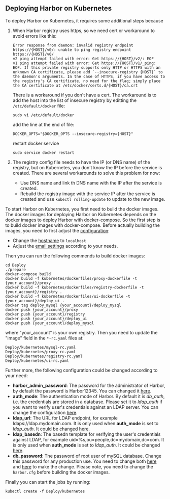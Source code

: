 ## Deploying Harbor on Kubernetes
To deploy Harbor on Kubernetes, it requires some additional steps because
  1. When Harbor registry uses https, so we need cert or workaround to avoid errors like this:
     ```
     Error response from daemon: invalid registry endpoint https://{HOST}/v0/: unable to ping registry endpoint https://{HOST}/v0/
     v2 ping attempt failed with error: Get https://{HOST}/v2/: EOF
     v1 ping attempt failed with error: Get https://{HOST}/v1/_ping: EOF. If this private registry supports only HTTP or HTTPS with an unknown CA certificate, please add `--insecure-registry {HOST}` to the daemon's arguments. In the case of HTTPS, if you have access to the registry's CA certificate, no need for the flag; simply place the CA certificate at /etc/docker/certs.d/{HOST}/ca.crt
     ```
     There is a workaround if you don't have a cert. The workaround is to add the host into the list of insecure registry by editting the ```/etc/default/docker``` file:
     ```
     sudo vi /etc/default/docker
     ```
     add the line at the end of file:
     ```
     DOCKER_OPTS="$DOCKER_OPTS --insecure-registry={HOST}"
     ```
     restart docker service
     ```
     sudo service docker restart
     ```

  2. The registry config file needs to have the IP (or DNS name) of the registry, but on Kubernetes, you don't know the IP before the service is created. There are several workarounds to solve this problem for now:
     - Use DNS name and link th DNS name with the IP after the service is created.
     - Rebuild the registry image with the service IP after the service is created and use ```kubectl rolling-update``` to update to the new image.
        
 
To start Harbor on Kubernetes, you first need to build the docker images. The docker images for deploying Harbor on Kubernetes depends on the docker images to deploy Harbor with docker-compose. So the first step is to build docker images with docker-compose. Before actually building the images, you need to first adjust the [configuration](https://github.com/vmware/harbor/blob/master/Deploy/harbor.cfg):
- Change the [hostname](https://github.com/vmware/harbor/blob/master/Deploy/harbor.cfg#L5) to ```localhost```
- Adjust the [email settings](https://github.com/vmware/harbor/blob/master/Deploy/harbor.cfg#L11) according to your needs.

Then you can run the following commends to build docker images:
```
cd Deploy
./prepare
docker-compose build
docker build -f kubernetes/dockerfiles/proxy-dockerfile -t {your_account}/proxy .
docker build -f kubernetes/dockerfiles/registry-dockerfile -t {your_account}/registry .
docker build -f kubernetes/dockerfiles/ui-dockerfile -t {your_account}/deploy_ui .
docker tag deploy_mysql {your_account}/deploy_mysql
docker push {your_account}/proxy
docker push {your_account}/registry
docker push {your_account}/deploy_ui
docker push {your_account}/deploy_mysql
```
  
where "your_account" is your own registry. Then you need to update the "image" field in the ```*-rc.yaml``` files at:
```
Deploy/kubernetes/mysql-rc.yaml
Deploy/kubernetes/proxy-rc.yaml
Deploy/kubernetes/registry-rc.yaml
Deploy/kubernetes/ui-rc.yaml
```

Further more, the following configuration could be changed according to your need:
 - **harbor_admin_password**: The password for the administrator of Harbor, by default the password is Harbor12345. You can changed it [here](https://github.com/vmware/harbor/blob/master/Deploy/kubernetes/ui-rc.yaml#L36).
 - **auth_mode**: The authentication mode of Harbor. By default it is *db_auth*, i.e. the credentials are stored in a database. Please set it to *ldap_auth* if you want to verify user's credentials against an LDAP server.  You can change the configuration [here](https://github.com/vmware/harbor/blob/master/Deploy/kubernetes/ui-rc.yaml#L40).
 - **ldap_url**: The URL for LDAP endpoint, for example ldaps://ldap.mydomain.com. It is only used when **auth_mode** is set to *ldap_auth*.  It could be changed [here](https://github.com/vmware/harbor/blob/master/Deploy/kubernetes/ui-rc.yaml#L42).
 - **ldap_basedn**: The basedn template for verifying the user's credentials against LDAP, for example uid=%s,ou=people,dc=mydomain,dc=com.  It is only used when **auth_mode** is set to *ldap_auth*.  It could be changed [here](https://github.com/vmware/harbor/blob/master/Deploy/kubernetes/ui-rc.yaml#L44).
 - **db_password**: The password of root user of mySQL database. Change this password for any production use.  You need to change both [here](https://github.com/vmware/harbor/blob/master/Deploy/kubernetes/ui-rc.yaml#L28) and [here](https://github.com/vmware/harbor/blob/master/Deploy/harbor.cfg#L32) to make the change. Please note, you need to change the ```harbor.cfg``` before building the docker images.

Finally you can start the jobs by running:
```
kubectl create -f Deploy/kubernetes
```

